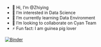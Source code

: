 - 👋 Hi, I’m @Zhiying
- 👀 I’m interested in Data Science
- 🌱 I’m currently learning Data Environment
- 💞️ I’m looking to collaborate on Cyan Team
- ⚡ Fun fact: I am guinea pig lover

[![Binder](https://mybinder.org/badge_logo.svg)](https://mybinder.org/v2/gh/CHNOPS0127/data71011-binder/HEAD)

<!---
Caster-Pollux/Caster-Pollux is a ✨ special ✨ repository because its `README.md` (this file) appears on your GitHub profile.
You can click the Preview link to take a look at your changes.
--->
